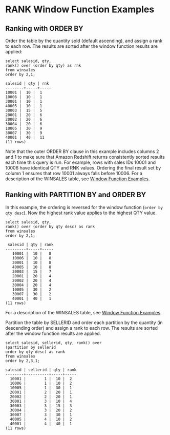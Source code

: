 # RANK Window Function Examples<a name="r_Examples_of_rank_WF"></a>

## Ranking with ORDER BY<a name="r_Examples_of_rank_WF-ranking-with-order-by"></a>

Order the table by the quantity sold \(default ascending\), and assign a rank to each row\. The results are sorted after the window function results are applied: 

```
select salesid, qty,
rank() over (order by qty) as rnk
from winsales
order by 2,1;

salesid | qty | rnk
--------+-----+-----
10001 |  10 |  1
10006 |  10 |  1
30001 |  10 |  1
40005 |  10 |  1
30003 |  15 |  5
20001 |  20 |  6
20002 |  20 |  6
30004 |  20 |  6
10005 |  30 |  9
30007 |  30 |  9
40001 |  40 |  11
(11 rows)
```

Note that the outer ORDER BY clause in this example includes columns 2 and 1 to make sure that Amazon Redshift returns consistently sorted results each time this query is run\. For example, rows with sales IDs 10001 and 10006 have identical QTY and RNK values\. Ordering the final result set by column 1 ensures that row 10001 always falls before 10006\. For a description of the WINSALES table, see [Window Function Examples](r_Window_function_examples.md)\.

## Ranking with PARTITION BY and ORDER BY<a name="r_Examples_of_rank_WF-ranking-with-partition-by-and-order-by"></a>

In this example, the ordering is reversed for the window function \(`order by qty desc`\)\. Now the highest rank value applies to the highest QTY value\. 

```
select salesid, qty,
rank() over (order by qty desc) as rank
from winsales
order by 2,1;

 salesid | qty | rank
---------+-----+-----
   10001 |  10 |   8
   10006 |  10 |   8
   30001 |  10 |   8
   40005 |  10 |   8
   30003 |  15 |   7
   20001 |  20 |   4
   20002 |  20 |   4
   30004 |  20 |   4
   10005 |  30 |   2
   30007 |  30 |   2
   40001 |  40 |   1
(11 rows)
```

For a description of the WINSALES table, see [Window Function Examples](r_Window_function_examples.md)\. 

Partition the table by SELLERID and order each partition by the quantity \(in descending order\) and assign a rank to each row\. The results are sorted after the window function results are applied\. 

```
select salesid, sellerid, qty, rank() over
(partition by sellerid
order by qty desc) as rank
from winsales
order by 2,3,1;

salesid | sellerid | qty | rank
--------+----------+-----+-----
  10001 |        1 |  10 |  2
  10006 |        1 |  10 |  2
  10005 |        1 |  30 |  1
  20001 |        2 |  20 |  1
  20002 |        2 |  20 |  1
  30001 |        3 |  10 |  4
  30003 |        3 |  15 |  3
  30004 |        3 |  20 |  2
  30007 |        3 |  30 |  1
  40005 |        4 |  10 |  2
  40001 |        4 |  40 |  1
(11 rows)
```